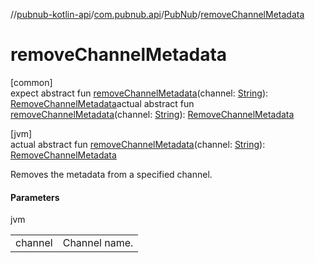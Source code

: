 //[pubnub-kotlin-api](../../../index.md)/[com.pubnub.api](../index.md)/[PubNub](index.md)/[removeChannelMetadata](remove-channel-metadata.md)

# removeChannelMetadata

[common]\
expect abstract fun [removeChannelMetadata](remove-channel-metadata.md)(channel: [String](https://kotlinlang.org/api/core/kotlin-stdlib/kotlin/-string/index.html)): [RemoveChannelMetadata](../../com.pubnub.api.endpoints.objects.channel/-remove-channel-metadata/index.md)actual abstract fun [removeChannelMetadata](remove-channel-metadata.md)(channel: [String](https://kotlinlang.org/api/core/kotlin-stdlib/kotlin/-string/index.html)): [RemoveChannelMetadata](../../com.pubnub.api.endpoints.objects.channel/-remove-channel-metadata/index.md)

[jvm]\
actual abstract fun [removeChannelMetadata](remove-channel-metadata.md)(channel: [String](https://kotlinlang.org/api/core/kotlin-stdlib/kotlin/-string/index.html)): [RemoveChannelMetadata](../../com.pubnub.api.endpoints.objects.channel/-remove-channel-metadata/index.md)

Removes the metadata from a specified channel.

#### Parameters

jvm

| | |
|---|---|
| channel | Channel name. |
